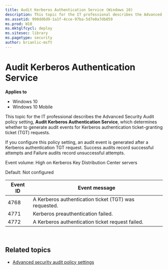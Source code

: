 ```yaml
---
title: Audit Kerberos Authentication Service (Windows 10)
description: This topic for the IT professional describes the Advanced Security Audit policy setting, Audit Kerberos Authentication Service, which determines whether to generate audit events for Kerberos authentication ticket-granting ticket (TGT) requests.
ms.assetid: 990dd6d9-1a1f-4cce-97ba-5d7e0a7db859
ms.prod: W10
ms.mktglfcycl: deploy
ms.sitesec: library
ms.pagetype: security
author: brianlic-msft
---
```


# Audit Kerberos Authentication Service

**Applies to**
-   Windows 10
-   Windows 10 Mobile

This topic for the IT professional describes the Advanced Security Audit policy setting, **Audit Kerberos Authentication Service**, which determines whether to generate audit events for Kerberos authentication ticket-granting ticket (TGT) requests.

If you configure this policy setting, an audit event is generated after a Kerberos authentication TGT request. Success audits record successful attempts and Failure audits record unsuccessful attempts.

Event volume: High on Kerberos Key Distribution Center servers

Default: Not configured

| Event ID | Event message |
| - | - |
| 4768 | A Kerberos authentication ticket (TGT) was requested. | 
| 4771 | Kerberos preauthentication failed. |
| 4772 | A Kerberos authentication ticket request failed. | 
 
## Related topics

- [Advanced security audit policy settings](advanced-security-audit-policy-settings.md)
 
 
